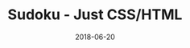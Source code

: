 ---
title: 'Sudoku - Just CSS/HTML'
description: 'Complete a sudoku puzzle without Javascript or server-side interaction.'
gametype: 'simple'
gameid: 65
date: 2018-06-20
tags: []
draft: false
type: 'games'
num19: [{'idx':1,'arr1':[1,2,3,4,5,6,7,8,9],'arr2':[1,2,3,4,5,6,7,8,9]},{'idx':2,'arr1':[1,2,3,4,5,6,7,8,9],'arr2':[1,2,3,4,5,6,7,8,9]},{'idx':3,'arr1':[1,2,3,4,5,6,7,8,9],'arr2':[1,2,3,4,5,6,7,8,9]},{'idx':4,'arr1':[1,2,3,4,5,6,7,8,9],'arr2':[1,2,3,4,5,6,7,8,9]},{'idx':5,'arr1':[1,2,3,4,5,6,7,8,9],'arr2':[1,2,3,4,5,6,7,8,9]},{'idx':6,'arr1':[1,2,3,4,5,6,7,8,9],'arr2':[1,2,3,4,5,6,7,8,9]},{'idx':7,'arr1':[1,2,3,4,5,6,7,8,9],'arr2':[1,2,3,4,5,6,7,8,9]},{'idx':8,'arr1':[1,2,3,4,5,6,7,8,9],'arr2':[1,2,3,4,5,6,7,8,9]},{'idx':9,'arr1':[1,2,3,4,5,6,7,8,9],'arr2':[1,2,3,4,5,6,7,8,9]}]
puzzle: [[0, 0, 6, 5, 0, 0, 0, 0, 0], [0, 0, 7, 9, 1, 2, 6, 0, 0], [0, 4, 0, 0, 0, 0, 0, 5, 3], [0, 7, 0, 0, 2, 0, 0, 1, 5], [0, 3, 0, 7, 0, 6, 0, 2, 0], [9, 8, 0, 0, 5, 0, 0, 6, 0], [7, 6, 0, 0, 0, 0, 0, 4, 0], [0, 0, 8, 1, 4, 7, 2, 0, 0], [0, 0, 0, 0, 0, 5, 8, 0, 0]]
layout: 'sudokucssstatic'
---